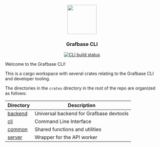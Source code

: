 <p align="center">
  <a href="https://grafbase.com">
    <img src="https://grafbase.com/images/other/grafbase-logo-circle.png" height="96">
  </a>
  <h3 align="center">Grafbase CLI</h3>
</p>

<p align="center">
  <a href="https://github.com/grafbase/grafbase/actions/workflows/cli-build.yml">
    <img alt="CLI build status" src=https://github.com/grafbase/grafbase/actions/workflows/cli-build.yml/badge.svg>
  </a>
</p>

Welcome to the Grafbase CLI!

This is a cargo workspace with several crates relating to the Grafbase CLI and developer tooling.

The directories in the `crates` directory in the root of the repo are organized as follows:

| Directory                  | Description                             |
| -------------------------- | --------------------------------------- |
| [backend](crates/backend/) | Universal backend for Grafbase devtools |
| [cli](crates/cli/)         | Command Line Interface                  |
| [common](crates/common/)   | Shared functions and utilities          |
| [server](crates/server/)   | Wrapper for the API worker              |

